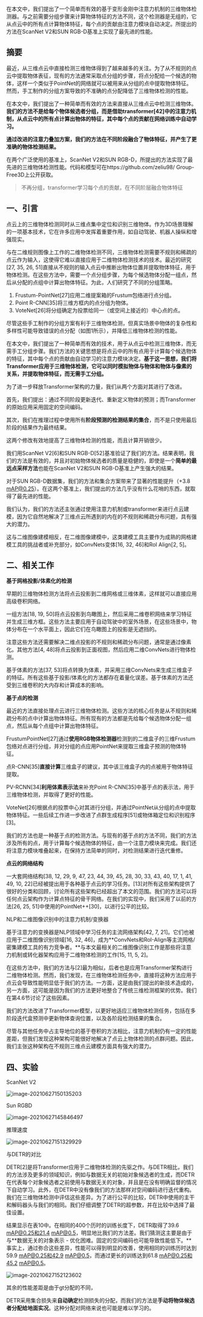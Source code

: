 在本文中，我们提出了一个简单而有效的基于变形金刚中注意力机制的三维物体检测器。与之前需要分组步骤来计算物体特征的方法不同，这个检测器是无组的，它从点云中的所有点计算物体特征，每个点的贡献由注意力模块自动决定。所提出的方法在ScanNet V2和SUN RGB-D基准上实现了最先进的性能。

## 摘要

最近，从三维点云中直接检测三维物体得到了越来越多的关注。为了从不规则的点云中提取物体表征，现有的方法通常采取点分组的步骤，将点分配给一个候选的物体，这样一个类似于PointNet的网络就可以被用来从分组的点中提取物体特征。然而，手工制作的分组方案导致的不准确的点分配降低了三维物体检测的性能。

在本文中，我们提出了一种简单而有效的方法来直接从三维点云中检测三维物体。**我们的方法不是给每个物体候选者分组，而是借助transformer[42]中的注意力机制，从点云中的所有点计算出物体的特征，其中每个点的贡献在网络训练中自动学习。**

**通过改进的注意力叠加方案，我们的方法在不同阶段融合了物体特征，并产生了更准确的物体检测结果。**

在两个广泛使用的基准上，ScanNet V2和SUN RGB-D，所提出的方法实现了最先进的三维物体检测性能。代码和模型可在https://github.com/zeliu98/ Group-Free3D上公开获取。

> 不再分组，transformer学习每个点的贡献，在不同阶层融合物体特征

## 一、引言

点云上的三维物体检测同时从三维点集中定位和识别三维物体。作为3D场景理解的一项基本技术，它在许多应用中发挥着重要作用，如自动驾驶、机器人操纵和增强现实。

与在二维规则图像上工作的二维物体检测不同，三维物体检测需要不规则和稀疏的点云作为输入，这使得它难以直接应用于二维物体检测技术的技术。最近的研究[27, 35, 26, 51]直接从不规则的输入点云中推断出物体位置并提取物体特征，用于物体检测。在这些方法中，需要一个点分组步骤，为每个候选物体分配一组点，然后从分配的点组中计算出物体特征。为此，人们研究了不同的分组策略。

1. Frustum-PointNet[27]应用二维提案箱的Frustum包络进行点分组。
2. Point R-CNN[35]将三维方框内的点分组为物体。
3. VoteNet[26]将分组确定为投票给同一（或空间上接近的）中心点的点。

尽管这些手工制作的分组方案有利于三维物体检测，但真实场景中物体的复杂性和多样性可能导致错误的点分配（如图1所示），并降低三维物体检测的性能。

在本文中，我们提出了一种简单而有效的技术，用于从点云中检测三维物体，而无需手工分组步骤。我们方法的关键思想是将点云中的所有点用于计算每个候选物体的特征，其中每个点的贡献由自动学习的注意力模块决定。**基于这一思想，我们将Transformer应用于三维物体检测，它可以同时模拟物体与物体和物体与像素的关系，并提取物体特征，而无需手工分组。**

为了进一步释放Transformer架构的力量，我们从两个方面对其进行了改进。

首先，我们提出：通过不同阶段更新迭代、重新定义物体的预测；而Transformer的原始应用采用固定的空间编码。

其次，我们在推理过程中使用所有**阶段预测的检测结果的集合**，而不是只使用最后阶段的结果作为最终结果。

这两个修改有效地提高了三维物体检测的性能，而且计算开销很少。

我们用ScanNet V2[6]和SUN RGB-D[52]基准验证了我们的方法。结果表明，我们的方法是有效的，并且对初始物体候选者的质量是稳健的，即使是一个**简单的最远点采样方法**也能在ScanNet V2和SUN RGB-D基准上产生强大的结果。

对于SUN RGB-D数据集，我们的方法和集合方案带来了显著的性能提升（+3.8 mAP@0.25）。在这两个基准上，我们提出的方法几乎没有什么花哨的东西，就取得了最先进的性能。

我们认为，我们的方法还主张通过使用注意力机制或transformer来进行点云建模，因为它自然地解决了三维点云所遇到的内在的不规则和稀疏分布问题，具有强大的潜力。

这与二维图像建模相反，在二维图像建模中，这类建模工具主要作为成熟的网格建模工具的挑战者或补充部分，如ConvNets变体[16, 32, 46]和RoI Align[2, 5]。

## 二、相关工作

**基于网格投影/体素化的检测**

早期的三维物体检测方法将点云投影到二维网格或三维体素，这样就可以直接应用高级卷积网络。

一组方法[18, 19, 50]将点云投影到鸟瞰图上，然后采用二维卷积网络来学习特征并生成三维方框。这些方法主要应用于自动驾驶中的室外场景，在这些场景中，物体分布在一个水平面上，因此它们在鸟瞰图上的投影是无遮挡的。

注意这些方法还需要解决二维点投影的不规则和稀疏分布问题，通常是通过像素化。其他方法[4, 48]将点云投影到正面视图，然后应用二维ConvNets进行物体检测。

基于体素的方法[37, 53]将点转换为体素，并采用三维ConvNets来生成三维盒子的特征。所有这些基于投影/体素化的方法都存在着量化误差。基于体素的方法还受到三维卷积的大内存和计算成本的影响。

**基于点的检测** 

最近的方法直接处理点云进行三维物体检测。这些方法的核心任务是从不规则和稀疏分布的点中计算出物体特征。所有现有的方法都是先给每个候选物体分配一组点，然后从每个点组中计算出物体特征。

FrustumPointNet[27]通过**使用RGB物体检测器**检测到的二维盒子的三维Frustum包络对点进行分组，并对分组的点应用PointNet来提取三维盒子预测的物体特征。

点R-CNN[35]**直接计算**三维盒子的建议，其中该三维盒子内的点被用于物体特征提取。

PV-RCNN[34]**利用体素表示法**来补充Point R-CNN[35]中基于点的表示法，用于三维物体检测，并取得了更好的性能。

VoteNet[26]根据点的投票中心对其进行分组，并通过PointNet从分组的点中提取物体特征。一些后续工作进一步改进了点群生成程序[51]或物体箱定位和识别程序[3]。

我们的方法也是一种基于点的检测方法。与现有的基于点的方法不同，我们的方法涉及所有的点，用于计算每个候选物体的特征，由一个注意力模块来完成。我们还将注意力模块堆叠起来，在保持方法简单的同时，对检测结果进行迭代重修。

**点云的网络结构** 

一大套网络结构[38, 12, 29, 9, 47, 23, 44, 39, 45, 28, 30, 33, 43, 40, 17, 1, 41, 49, 10, 22]已经被提出用于各种基于点云的学习任务。[13]对所有这些架构提供了很好的分类和回顾，讨论所有这些架构已经超出了本文的范围。我们的方法可以将任何点云架构作为计算点特征的骨干网络。在我们的实现中，我们采用了以前的方法[26, 25, 51]中使用的PointNet++[30]，以进行公平的比较。

NLP和二维图像识别中的注意力机制/变换器 

基于注意力的变换器是NLP领域中学习任务的主流网络架构[42, 7, 21]。它们也被应用于二维图像识别领域[16, 32, 46]，成为**ConvNets和RoI-Align等主流网格/密集建模工具的有力竞争者。**与本文最相关的二维图像识别工作是那些将注意力机制或转化器架构应用于二维物体检测的工作[15, 11, 5, 2]。

在这些方法中，我们的方法与[2]最为相似，后者也是应用Transformer架构进行二维物体检测。然而，我们发现，在三维物体检测任务中，直接将这种方法应用于点云会导致性能明显低于我们的方法。一方面，这是由我们提出的新技术造成的，另一方面，这可能是因为我们的方法更好地整合了传统三维检测框架的优势。我们在第4.6节讨论了这些因素。

我们的方法改进了Transformer模型，以更好地适应三维物体检测任务，包括在多阶段迭代盒预测中更新物体查询位置，以及各阶段检测结果的集合。

尽管与其他任务中占主导地位的基于卷积的方法相比，注意力机制仍有一定的性能差距，但我们发现这种架构可能很好地解决了点云上物体检测的点群问题。因此，我们主张这种架构在不规则三维点云建模方面具有强大的潜力。

## 四、实验

ScanNet V2

![image-20210627150135203](https://oj84-1259326782.cos.ap-chengdu.myqcloud.com/uPic/2021/06_27_06_27_image-20210627150135203.png)

Sun RGBD

![image-20210627145846497](https://oj84-1259326782.cos.ap-chengdu.myqcloud.com/uPic/2021/06_27_06_27_image-20210627145846497.png)

推理速度

![image-20210627151329929](https://oj84-1259326782.cos.ap-chengdu.myqcloud.com/uPic/2021/06_27_06_27_image-20210627151329929.png)

与DETR的对比

DETR[2]是将Transformer应用于二维物体检测的先驱之作。与DETR相比，我们的方法涉及更多的领域知识，例如与数据无关的初始对象候选者的生成，而DETR在代表每个对象候选者之前使用与数据无关的对象，并且是在没有明确监督的情况下自动学习。此外，在DETR中没有像我们的方法那样对空间编码进行迭代重构。我们在三维物体检测中评估这些差异。为了进行公平的比较，DETR中使用的主干和解码器头与我们的相同。我们仔细调整了DETR的超参数，并在比较中选择了最佳设置。

结果显示在表10中。在相同的400个历时的训练长度下，DETR取得了39.6 mAP@0.25和21.4 mAP@0.5，明显地比我们的方法差。我们猜测这主要是由于与**数据无关的对象表示 - 优化困难。固定的空间编码也可能导致性能低下。**事实上，通过弥合这些差异，性能可以得到明显的改善，使用相同的训练历时达到59.9 mAP@0.25和42.9 mAP@0.5，而通过更长的训练达到61.8 mAP@0.25和45.2 mAP@0.5。

![image-20210627152123602](https://oj84-1259326782.cos.ap-chengdu.myqcloud.com/uPic/2021/06_27_06_27_image-20210627152123602.png)

其余的性能差距是由于gt分配的不同，

DETR采用集合损失来**自动确定**检测损失的分配，而我们的方法是**手动将物体候选者分配给地面实况**。这种分配对网络来说也可能是难以学习的。